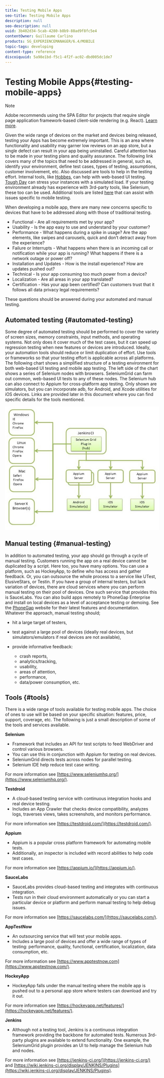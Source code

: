 ```yaml
---
title: Testing Mobile Apps
seo-title: Testing Mobile Apps
description: null
seo-description: null
uuid: 3b402d34-5cab-4280-b8b9-88ad9f8fc5e4
contentOwner: Guillaume Carlino
products: SG_EXPERIENCEMANAGER/6.4/MOBILE
topic-tags: developing
content-type: reference
discoiquuid: 5a98e1bd-f5c1-4f2f-ac02-dbd005dc1de7
---
```


# Testing Mobile Apps{#testing-mobile-apps}

>[!NOTE]
>
>Adobe recommends using the SPA Editor for projects that require single page application framework-based client-side rendering (e.g. React). [Learn more](/help/sites-developing/spa-overview.md).

Given the wide range of devices on the market and devices being released, testing your Apps has become extremely important. This is an area where functionality and usability may garner low reviews on an app store, but a single defect can result in your app being uninstalled. Careful attention has to be made in your testing plans and quality assurance. The following link covers many of the topics that need to be addressed in general, such as, identify your environment, define test cases, types of testing, assumptions, customer involvement, etc. Also discussed are tools to help in the testing effort. Internal tools, like [Hobbes](/help/sites-developing/hobbes.md), can help with web-based UI testing. [Tough Day](/help/sites-developing/tough-day.md) can stress your instances with a simulated load. If your testing environment already has experience with 3rd-party tools, like Selenium, these too can be used. Additional tools are listed [here](/sites-developing/test.md) that can assist with issues specific to mobile testing.

When developing a mobile app, there are many new concerns specific to devices that have to be addressed along with those of traditional testing.

* Functional - Are all requirements met by your app?
* Usability - Is the app easy to use and understand by your customer?
* Performance - What happens during a spike in usage? Are the app elements, like swipes and carousels, quick and don’t detract away from the experience?
* Failure or Interrupts - What happens when there is an incoming call or notification while your app is running? What happens if there is a network outage or power off?
* Installation and Updates - How is the install experience? How are updates pushed out?
* Technical - Is your app consuming too much power from a device?
* Localization - Are all areas in your app translated?
* Certification - Has your app been certified? Can customers trust that it follows all data privacy legal requirements?

These questions should be answered during your automated and manual testing.

## Automated testing {#automated-testing}

Some degree of automated testing should be performed to cover the variety of screen sizes, memory constraints, input methods, and operating systems. Not only does it cover much of the test cases, but it can speed up regression testing when new features or devices are introduced. Ideally, your automation tools should reduce or limit duplication of effort. Use tools or frameworks so that your testing effort is applicable across all platforms. The following chart shows a simplified structure of a testing environment for both web-based UI testing and mobile app testing. The left side of the chart shows a series of Selenium nodes with browsers. SeleniumGrid can farm out common, web-based UI tests to any of these nodes. The Selenium hub can also connect to Appium for cross-platform app testing. Only shown are simulators, but you can incorporate adb, for Android, and Xcode utilities for iOS devices. Links are provided later in this document where you can find specific details for the tools mentioned.

![](assets/chlimage_1.jpeg) 

## Manual testing {#manual-testing}

In addition to automated testing, your app should go through a cycle of manual testing. Customers running the app on a real device cannot be duplicated by a script. Here too, you have many options. You can use a platform, such as HockeyApp, to define who has access and gather feedback. Or, you can outsource the whole process to a service like UTest, ElusiveStars, or Testin. If you have a group of internal testers, but lack variation of devices, there are cloud services where you can perform manual testing on their pool of devices. One such service that provides this is SauceLabs. You can also build apps remotely to PhoneGap Enterprise and install on local devices as a level of acceptance testing or demoing. See the [PhoneGap](https://phonegap.com/) website for their latest features and documentation. Whatever the approach, manual testing should;

* hit a large target of testers,
* test against a large pool of devices (ideally real devices, but simulators/emulators if real devices are not available),
* provide informative feedback:

    * crash reports, 
    * analytics/tracking, 
    * usability, 
    * areas of attention, 
    * performance, 
    * data/power consumption, etc.

## Tools {#tools}

There is a wide range of tools available for testing mobile apps. The choice of ones to use will be based on your specific situation: features, price, support, coverage, etc. The following is just a small description of some of the tools and services available.

**Selenium**

* Framework that includes an API for test scripts to feed WebDriver and control various browsers.
* You can use this in conjunction with Appium for testing on real devices.
* SeleniumGrid directs tests across nodes for parallel testing.
* Selenium IDE help reduce test case writing.

For more information see [https://www.seleniumhq.org/](https://www.seleniumhq.org/).

**Testdroid**

* A cloud-based testing service with continuous integration hooks and real device testing.
* Includes an App Crawler that checks device compatibility, analyzes logs, traverses views, takes screenshots, and monitors performance.

For more information see [https://testdroid.com/](https://testdroid.com/).

**Appium**

* Appium is a popular cross platform framework for automating mobile tests.
* Additionally, an inspector is included with record abilities to help code test cases.

For more information see [https://appium.io/](https://appium.io/).

**SauceLabs**

* SauceLabs provides cloud-based testing and integrates with continuous integration.
* Tests run in their cloud environment automatically or you can start a particular device or platform and perform manual testing to help debug issues.

For more information see [https://saucelabs.com/](https://saucelabs.com/).

**AppTestNow**

* An outsourcing service that will test your mobile apps.
* Includes a large pool of devices and offer a wide range of types of testing: performance, quality, functional, certification, localization, data consumption, etc.

For more information see [https://www.apptestnow.com](https://www.apptestnow.com/).

**HockeyApp**

* HockeyApp falls under the manual testing where the mobile app is pushed out to a personal app store where testers can download and try it out.

For more information see [https://hockeyapp.net/features/](https://hockeyapp.net/features/).

**Jenkins**

* Although not a testing tool, Jenkins is a continuous integration framework providing the backbone for automated tests. Numerous 3rd-party plugins are available to extend functionality. One example, the SeleniumGrid plugin provides an UI to help manage the Selenium hub and nodes.

For more information see [https://jenkins-ci.org/](https://jenkins-ci.org/) and [https://wiki.jenkins-ci.org/display/JENKINS/Plugins](https://wiki.jenkins-ci.org/display/JENKINS/Plugins).
